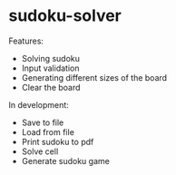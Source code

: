# sudoku-solver
Features:
- Solving sudoku
- Input validation
- Generating different sizes of the board
- Clear the board

In development:
- Save to file
- Load from file
- Print sudoku to pdf
- Solve cell
- Generate sudoku game